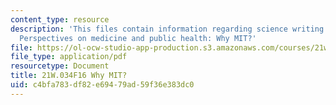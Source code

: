 ```yaml
---
content_type: resource
description: 'This files contain information regarding science writing and new media:
  Perspectives on medicine and public health: Why MIT?'
file: https://ol-ocw-studio-app-production.s3.amazonaws.com/courses/21w-034-science-writing-and-new-media-perspectives-on-medicine-and-public-health-fall-2016/c4bfa783df82e69479ad59f36e383dc0_MIT21W_034F16_WhyMIT.pdf
file_type: application/pdf
resourcetype: Document
title: 21W.034F16 Why MIT?
uid: c4bfa783-df82-e694-79ad-59f36e383dc0
---
```

